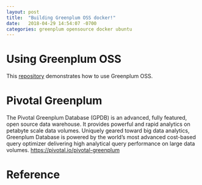 ```yaml
---
layout: post
title:  "Building Greenplum OSS docker!"
date:   2018-04-29 14:54:07 -0700
categories: greenplum opensource docker ubuntu
---
```



# Using Greenplum OSS


This [repository](https://github.com/kongc-organization/greenplum-streamsets/tree/master/usecase1) demonstrates how to use Greenplum OSS.

# Pivotal Greenplum
The Pivotal Greenplum Database (GPDB) is an advanced, fully featured, open source data warehouse. It provides powerful and rapid analytics on petabyte scale data volumes. Uniquely geared toward big data analytics, Greenplum Database is powered by the world’s most advanced cost-based query optimizer delivering high analytical query performance on large data volumes.
<https://pivotal.io/pivotal-greenplum>


# Reference
[Greenplum product]: https://pivotal.io/pivotal-greenplum
[Greenplum documentations]: https://https://gpdb.docs.pivotal.io/
